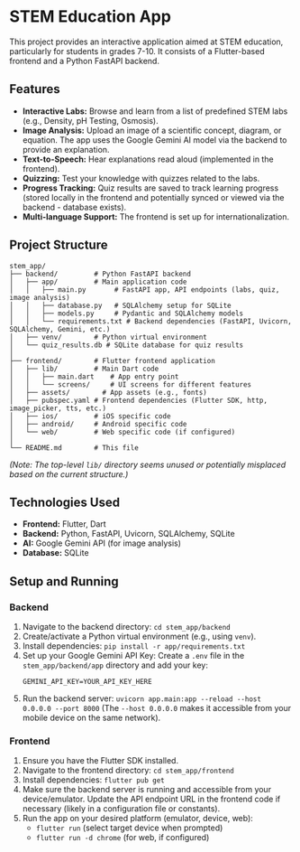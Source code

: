 # STEM Education App

This project provides an interactive application aimed at STEM education, particularly for students in grades 7-10. It consists of a Flutter-based frontend and a Python FastAPI backend.

## Features

*   **Interactive Labs:** Browse and learn from a list of predefined STEM labs (e.g., Density, pH Testing, Osmosis).
*   **Image Analysis:** Upload an image of a scientific concept, diagram, or equation. The app uses the Google Gemini AI model via the backend to provide an explanation.
*   **Text-to-Speech:** Hear explanations read aloud (implemented in the frontend).
*   **Quizzing:** Test your knowledge with quizzes related to the labs.
*   **Progress Tracking:** Quiz results are saved to track learning progress (stored locally in the frontend and potentially synced or viewed via the backend - database exists).
*   **Multi-language Support:** The frontend is set up for internationalization.

## Project Structure

```
stem_app/
├── backend/         # Python FastAPI backend
│   ├── app/         # Main application code
│   │   ├── main.py       # FastAPI app, API endpoints (labs, quiz, image analysis)
│   │   ├── database.py   # SQLAlchemy setup for SQLite
│   │   ├── models.py     # Pydantic and SQLAlchemy models
│   │   └── requirements.txt # Backend dependencies (FastAPI, Uvicorn, SQLAlchemy, Gemini, etc.)
│   ├── venv/        # Python virtual environment
│   └── quiz_results.db # SQLite database for quiz results
│
├── frontend/        # Flutter frontend application
│   ├── lib/         # Main Dart code
│   │   ├── main.dart    # App entry point
│   │   └── screens/     # UI screens for different features
│   ├── assets/        # App assets (e.g., fonts)
│   ├── pubspec.yaml # Frontend dependencies (Flutter SDK, http, image_picker, tts, etc.)
│   ├── ios/         # iOS specific code
│   ├── android/     # Android specific code
│   └── web/         # Web specific code (if configured)
│
└── README.md        # This file
```

*(Note: The top-level `lib/` directory seems unused or potentially misplaced based on the current structure.)*

## Technologies Used

*   **Frontend:** Flutter, Dart
*   **Backend:** Python, FastAPI, Uvicorn, SQLAlchemy, SQLite
*   **AI:** Google Gemini API (for image analysis)
*   **Database:** SQLite

## Setup and Running

### Backend

1.  Navigate to the backend directory: `cd stem_app/backend`
2.  Create/activate a Python virtual environment (e.g., using `venv`).
3.  Install dependencies: `pip install -r app/requirements.txt`
4.  Set up your Google Gemini API Key: Create a `.env` file in the `stem_app/backend/app` directory and add your key:
    ```
    GEMINI_API_KEY=YOUR_API_KEY_HERE
    ```
5.  Run the backend server: `uvicorn app.main:app --reload --host 0.0.0.0 --port 8000` (The `--host 0.0.0.0` makes it accessible from your mobile device on the same network).

### Frontend

1.  Ensure you have the Flutter SDK installed.
2.  Navigate to the frontend directory: `cd stem_app/frontend`
3.  Install dependencies: `flutter pub get`
4.  Make sure the backend server is running and accessible from your device/emulator. Update the API endpoint URL in the frontend code if necessary (likely in a configuration file or constants).
5.  Run the app on your desired platform (emulator, device, web):
    *   `flutter run` (select target device when prompted)
    *   `flutter run -d chrome` (for web, if configured) 